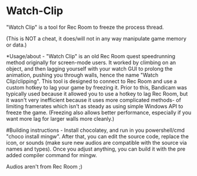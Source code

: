 # Watch-Clip
"Watch Clip" is a tool for Rec Room to freeze the process thread.

(This is NOT a cheat, it does/will not in any way manipulate game memory or data.)

*Usage/about - "Watch Clip" is an old Rec Room quest speedrunning method originally for screen-mode users.
It worked by climbing on an object, and then lagging yourself with your watch GUI to prolong the animation, pushing you through walls, hence the name "Watch Clip/clipping".
This tool is designed to connect to Rec Room and use a custom hotkey to lag your game by freezing it.
Prior to this, Bandicam was typically used because it allowed you to use a hotkey to lag Rec Room, but it wasn't very inefficient because it uses more complicated methods-
of limiting framerates which isn't as steady as using simple Windows API to freeze the game. (Freezing also allows better performance, especially if you want more lag for larger walls more cleanly.)

#Building instructions - Install chocolatey, and run in you powershell/cmd "choco install mingw".
After that, you can edit the source code, replace the icon, or sounds (make sure new audios are compatible with the source via names and types).
Once you adjust anything, you can build it with the pre added compiler command for mingw.

Audios aren't from Rec Room ;)
